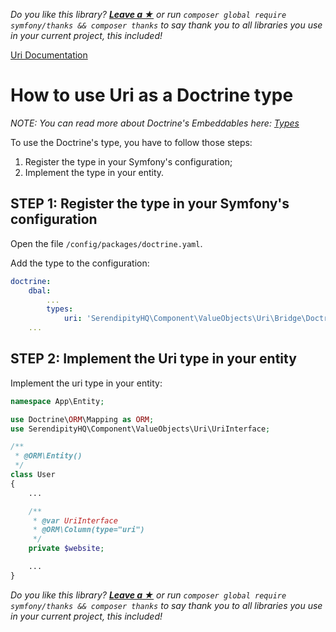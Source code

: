 *Do you like this library? [**Leave a &#9733;**](#js-repo-pjax-container) or run `composer global require symfony/thanks && composer thanks` to say thank you to all libraries you use in your current project, this included!*

[Uri Documentation](../Uri.md)

# How to use Uri as a Doctrine type

*NOTE: You can read more about Doctrine's Embeddables here: [Types](https://www.doctrine-project.org/projects/doctrine-dbal/en/2.10/reference/types.html)*

To use the Doctrine's type, you have to follow those steps:

1. Register the type in your Symfony's configuration;
2. Implement the type in your entity.

## STEP 1: Register the type in your Symfony's configuration

Open the file `/config/packages/doctrine.yaml`.

Add the type to the configuration:

```yaml
doctrine:
    dbal:
        ...
        types:
            uri: 'SerendipityHQ\Component\ValueObjects\Uri\Bridge\Doctrine\UriType'
    ...
```

## STEP 2: Implement the Uri type in your entity

Implement the uri type in your entity:

```php
namespace App\Entity;

use Doctrine\ORM\Mapping as ORM;
use SerendipityHQ\Component\ValueObjects\Uri\UriInterface;

/**
 * @ORM\Entity()
 */
class User
{
    ...

    /**
     * @var UriInterface
     * @ORM\Column(type="uri")
     */
    private $website;

    ...
}
```

*Do you like this library? [**Leave a &#9733;**](#js-repo-pjax-container) or run `composer global require symfony/thanks && composer thanks` to say thank you to all libraries you use in your current project, this included!*
